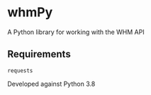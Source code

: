 whmPy
=====
A Python library for working with the WHM API


## Requirements
`requests`

Developed against Python 3.8
